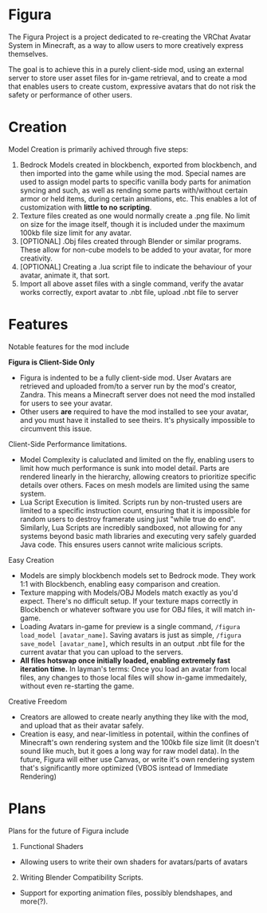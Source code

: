# Figura

The Figura Project is a project dedicated to re-creating the VRChat Avatar System in Minecraft, as a way to allow users to more creatively express themselves.

The goal is to achieve this in a purely client-side mod, using an external server to store user asset files for in-game retrieval, and to create a mod that enables users to create custom, expressive avatars that do not risk the safety or performance of other users.



# Creation

Model Creation is primarily achived through five steps:
1. Bedrock Models created in blockbench, exported from blockbench, and then imported into the game while using the mod. Special names are used to assign model parts to specific vanilla body parts for animation syncing and such, as well as rending some parts with/without certain armor or held items, during certain animations, etc. This enables a lot of customization with **little to no scripting**.
2. Texture files created as one would normally create a .png file. No limit on size for the image itself, though it is included under the maximum 100kb file size limit for any avatar.
3. [OPTIONAL] .Obj files created through Blender or similar programs. These allow for non-cube models to be added to your avatar, for more creativity.
4. [OPTIONAL] Creating a .lua script file to indicate the behaviour of your avatar, animate it, that sort.
5. Import all above asset files with a single command, verify the avatar works correctly, export avatar to .nbt file, upload .nbt file to server


# Features
Notable features for the mod include

**Figura is Client-Side Only**
  - Figura is indented to be a fully client-side mod. User Avatars are retrieved and uploaded from/to a server run by the mod's creator, Zandra. This means a Minecraft server does not need the mod installed for users to see your avatar.
  - Other users **are** required to have the mod installed to see your avatar, and you must have it installed to see theirs. It's physically impossible to circumvent this issue.

Client-Side Performance limitations.
  - Model Complexity is caluclated and limited on the fly, enabling users to limit how much performance is sunk into model detail. Parts are rendered linearly in the hierarchy, allowing creators to prioritize specific details over others. Faces on mesh models are limited using the same system.
  - Lua Script Execution is limited. Scripts run by non-trusted users are limited to a specific instruction count, ensuring that it is impossible for random users to destroy framerate using just "while true do end". Similarly, Lua Scripts are incredibly sandboxed, not allowing for any systems beyond basic math libraries and executing very safely guarded Java code. This ensures users cannot write malicious scripts.


Easy Creation
  - Models are simply blockbench models set to Bedrock mode. They work 1:1 with Blockbench, enabling easy comparison and creation.
  - Texture mapping with Models/OBJ Models match exactly as you'd expect. There's no difficult setup. If your texture maps correctly in Blockbench or whatever software you use for OBJ files, it will match in-game.
  - Loading Avatars in-game for preview is a single command, `/figura load_model [avatar_name]`. Saving avatars is just as simple, `/figura save_model [avatar_name]`, which results in an output .nbt file for the current avatar that you can upload to the servers.
  - **All files hotswap once initially loaded, enabling extremely fast iteration time.** In layman's terms: Once you load an avatar from local files, any changes to those local files will show in-game immedaitely, without even re-starting the game.

Creative Freedom
  - Creators are allowed to create nearly anything they like with the mod, and upload that as their avatar safely.
  - Creation is easy, and near-limitless in potentail, within the confines of Minecraft's own rendering system and the 100kb file size limit (It doesn't sound like much, but it goes a long way for raw model data). In the future, Figura will either use Canvas, or write it's own rendering system that's significantly more optimized (VBOS isntead of Immediate Rendering)


# Plans
Plans for the future of Figura include

1. Functional Shaders
  - Allowing users to write their own shaders for avatars/parts of avatars
2. Writing Blender Compatibility Scripts.
  - Support for exporting animation files, possibly blendshapes, and more(?).
